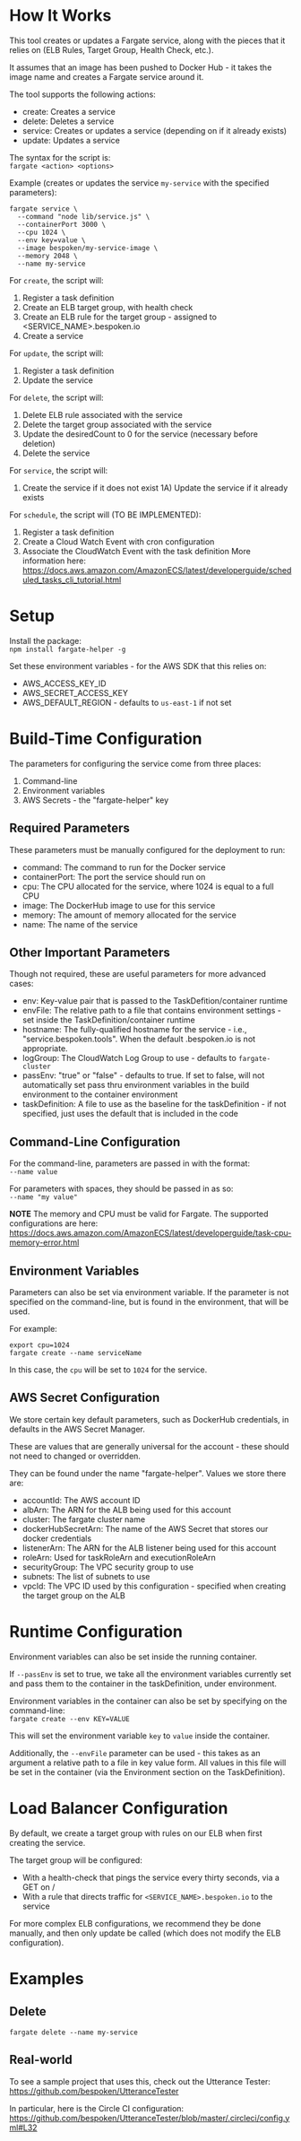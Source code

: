 # How It Works
This tool creates or updates a Fargate service, along with the pieces that it relies on (ELB Rules, Target Group, Health Check, etc.).

It assumes that an image has been pushed to Docker Hub - it takes the image name and creates a Fargate service around it.

The tool supports the following actions:
* create: Creates a service
* delete: Deletes a service
* service: Creates or updates a service (depending on if it already exists)
* update: Updates a service

The syntax for the script is:  
`fargate <action> <options>`

Example (creates or updates the service `my-service` with the specified parameters):
```
fargate service \
  --command "node lib/service.js" \
  --containerPort 3000 \
  --cpu 1024 \
  --env key=value \
  --image bespoken/my-service-image \
  --memory 2048 \
  --name my-service
```

For `create`, the script will:  
1) Register a task definition
2) Create an ELB target group, with health check
3) Create an ELB rule for the target group - assigned to <SERVICE_NAME>.bespoken.io
4) Create a service

For `update`, the script will:  
1) Register a task definition
2) Update the service

For `delete`, the script will:  
1) Delete ELB rule associated with the service
2) Delete the target group associated with the service
2) Update the desiredCount to 0 for the service (necessary before deletion)
4) Delete the service

For `service`, the script will:
1) Create the service if it does not exist
1A) Update the service if it already exists

For `schedule`, the script will (TO BE IMPLEMENTED):
1) Register a task definition
2) Create a Cloud Watch Event with cron configuration
3) Associate the CloudWatch Event with the task definition
More information here:  
https://docs.aws.amazon.com/AmazonECS/latest/developerguide/scheduled_tasks_cli_tutorial.html

# Setup
Install the package:  
`npm install fargate-helper -g`

Set these environment variables - for the AWS SDK that this relies on:
* AWS_ACCESS_KEY_ID
* AWS_SECRET_ACCESS_KEY
* AWS_DEFAULT_REGION - defaults to `us-east-1` if not set

# Build-Time Configuration
The parameters for configuring the service come from three places:
1) Command-line
2) Environment variables
3) AWS Secrets - the "fargate-helper" key

## Required Parameters
These parameters must be manually configured for the deployment to run:  
* command: The command to run for the Docker service
* containerPort: The port the service should run on
* cpu: The CPU allocated for the service, where 1024 is equal to a full CPU
* image: The DockerHub image to use for this service
* memory: The amount of memory allocated for the service
* name: The name of the service

## Other Important Parameters
Though not required, these are useful parameters for more advanced cases:
* env: Key-value pair that is passed to the TaskDefition/container runtime
* envFile: The relative path to a file that contains environment settings - set inside the TaskDefinition/container runtime
* hostname: The fully-qualified hostname for the service - i.e., "service.bespoken.tools". When the default <SERVICE>.bespoken.io is not appropriate.
* logGroup: The CloudWatch Log Group to use - defaults to `fargate-cluster`
* passEnv: "true" or "false" - defaults to true. If set to false, will not automatically set pass thru environment variables in the build environment to the container environment
* taskDefinition: A file to use as the baseline for the taskDefinition - if not specified, just uses the default that is included in the code

## Command-Line Configuration
For the command-line, parameters are passed in with the format:  
`--name value`

For parameters with spaces, they should be passed in as so:  
`--name "my value"`

**NOTE** The memory and CPU must be valid for Fargate. The supported configurations are here:  
https://docs.aws.amazon.com/AmazonECS/latest/developerguide/task-cpu-memory-error.html

## Environment Variables
Parameters can also be set via environment variable. If the parameter is not specified on the command-line, but is found in the environment, that will be used.

For example:
```
export cpu=1024
fargate create --name serviceName
```

In this case, the `cpu` will be set to `1024` for the service.

## AWS Secret Configuration
We store certain key default parameters, such as DockerHub credentials, in defaults in the AWS Secret Manager.  

These are values that are generally universal for the account - these should not need to changed or overridden.

They can be found under the name "fargate-helper". Values we store there are:
* accountId: The AWS account ID
* albArn: The ARN for the ALB being used for this account
* cluster: The fargate cluster name
* dockerHubSecretArn: The name of the AWS Secret that stores our docker credentials
* listenerArn: The ARN for the ALB listener being used for this account
* roleArn: Used for taskRoleArn and executionRoleArn
* securityGroup: The VPC security group to use
* subnets: The list of subnets to use
* vpcId: The VPC ID used by this configuration - specified when creating the target group on the ALB

# Runtime Configuration
Environment variables can also be set inside the running container.

If `--passEnv` is set to true, we take all the environment variables currently set and pass them to the container in the taskDefinition, under environment.

Environment variables in the container can also be set by specifying on the command-line:  
`fargate create --env KEY=VALUE`

This will set the environment variable `key` to `value` inside the container.

Additionally, the `--envFile` parameter can be used - this takes as an argument a relative path to a file in key value form. All values in this file will be set in the container (via the Environment section on the TaskDefinition).

# Load Balancer Configuration
By default, we create a target group with rules on our ELB when first creating the service.

The target group will be configured:
* With a health-check that pings the service every thirty seconds, via a GET on /
* With a rule that directs traffic for `<SERVICE_NAME>.bespoken.io` to the service

For more complex ELB configurations, we recommend they be done manually, and then only update be called (which does not modify the ELB configuration).

# Examples

## Delete
```
fargate delete --name my-service
```

## Real-world
To see a sample project that uses this, check out the Utterance Tester:  
https://github.com/bespoken/UtteranceTester

In particular, here is the Circle CI configuration:  
https://github.com/bespoken/UtteranceTester/blob/master/.circleci/config.yml#L32
